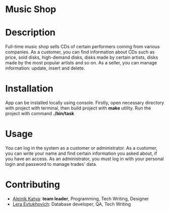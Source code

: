 # Music Shop
# Description
Full-time music shop sells CDs of certain performers coming from various companies. As a customer, you can find information about CDs such as price, sold disks, high-demand disks,  disks made by certain  artists, disks made by the most popular artists and so on. As a seller, you can manage information: update, insert and delete.
# Installation
App can be installed locally using console. Firstly, open necessary directory with project with terminal, then build project with **make** utility. Run the project with command **./bin/task**
# Usage
You can log in the system as a customer or administrator. As a customer, you can write your name and find certain information you asked about, if you have an access. As an administrator, you must log in with your personal login and password to manage trades' data. 
# Contributing
- [Aleinik Katya](https://github.com/AleinikK666): **team leader**, Programming, Tech Writing, Designer
- [Lera  Evtukhovich](https://github.com/Lerka2117): Database developer, QA,  Tech Writing
